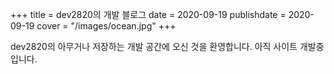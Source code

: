 +++
title = dev2820의 개발 블로그
date = 2020-09-19
publishdate = 2020-09-19
cover = "/images/ocean.jpg"
+++

dev2820의 아무거나 저장하는 개발 공간에 오신 것을 환영합니다. 아직 사이트 개발중입니다.
